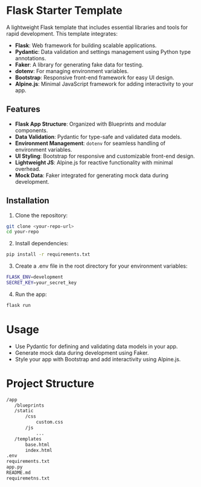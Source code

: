 # Flask Starter Template

A lightweight Flask template that includes essential libraries and tools for rapid development. This template integrates:

- **Flask**: Web framework for building scalable applications.
- **Pydantic**: Data validation and settings management using Python type annotations.
- **Faker**: A library for generating fake data for testing.
- **dotenv**: For managing environment variables.
- **Bootstrap**: Responsive front-end framework for easy UI design.
- **Alpine.js**: Minimal JavaScript framework for adding interactivity to your app.

## Features

- **Flask App Structure**: Organized with Blueprints and modular components.
- **Data Validation**: Pydantic for type-safe and validated data models.
- **Environment Management**: `dotenv` for seamless handling of environment variables.
- **UI Styling**: Bootstrap for responsive and customizable front-end design.
- **Lightweight JS**: Alpine.js for reactive functionality with minimal overhead.
- **Mock Data**: Faker integrated for generating mock data during development.

## Installation

1. Clone the repository:

```bash
git clone <your-repo-url>
cd your-repo
```

2. Install dependencies:

```bash
pip install -r requirements.txt
```

3. Create a .env file in the root directory for your environment variables:

```bash
FLASK_ENV=development
SECRET_KEY=your_secret_key
```

4. Run the app:

```bash
flask run
```

# Usage
- Use Pydantic for defining and validating data models in your app.
- Generate mock data during development using Faker.
- Style your app with Bootstrap and add interactivity using Alpine.js.

# Project Structure

```bash
/app
   /blueprints
   /static
       /css
           custom.css
       /js
           ...
   /templates
       base.html
       index.html
.env
requirements.txt
app.py
README.md
requiremetns.txt
```

